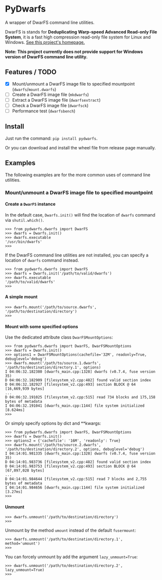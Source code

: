 # PyDwarfs

A wrapper of DwarFS command line utilities.

DwarFS is stands for **Deduplicating Warp-speed Advanced Read-only File System**, it is a fast high compression read-only file system for Linux and Windows. [See this project's homepage.](https://github.com/mhx/dwarfs)

**Note: This project currently does not provide support for Windows version of DwarFS command line utility.**

## Features / TODO

- [x] Mount/unmount a DwarFS image file to specified mountpoint (`dwarfs`/`mount.dwarfs`)
- [ ] Create a DwarFS image file (`mkdwarfs`)
- [ ] Extract a DwarFS image file (`dwarfsextract`)
- [ ] Check a DwarFS image file (`dwarfsck`)
- [ ] Performance test (`dwarfsbench`)

## Install

Just run the command: `pip install pydwarfs`.

Or you can download and install the wheel file from release page manually.

## Examples

The following examples are for the more common uses of command line utilities.

### Mount/unmount a DwarFS image file to specified mountpoint

#### Create a `DwarFS` instance

In the default case, `Dwarfs.init()` will find the location of `dwarfs` command via `shutil.which()`.

```pycon
>>> from pydwarfs.dwarfs import DwarFS
>>> dwarfs = Dwarfs.init()
>>> dwarfs.executable
'/usr/bin/dwarfs'
>>>
```

If the DwarFS command line utilities are not installed, you can specify a location of `dwarfs` command instead.

```
>>> from pydwarfs.dwarfs import DwarFS
>>> dwarfs = Dwarfs.init('/path/to/valid/dwarfs')
>>> dwarfs.executable
'/path/to/valid/dwarfs'
>>>
```

#### A simple mount

```pycon
>>> dwarfs.mount('/path/to/source.dwarfs', '/path/to/destination/directory')
>>>
```

#### Mount with some specified options

Use the dedicated attribute class `DwarFSMountOptions`:

```pycon
>>> from pydwarfs.dwarfs import DwarFS, DwarFSMountOptions
>>> dwarfs = Dwarfs.init()
>>> options1 = DwarFSMountOptions(cachefile='32M', readonly=True, debuglevel='debug')
>>> dwarfs.mount('/path/to/source.1.dwarfs', '/path/to/destination/directory.1', options)
I 04:06:32.182380 [dwarfs_main.cpp:1328] dwarfs (v0.7.4, fuse version 35)
D 04:06:32.182909 [filesystem_v2.cpp:482] found valid section index
D 04:06:32.182927 [filesystem_v2.cpp:493] section BLOCK @ 64 [16,669,939 bytes]
...
D 04:06:32.191025 [filesystem_v2.cpp:515] read 734 blocks and 175,158 bytes of metadata
I 04:06:32.191041 [dwarfs_main.cpp:1144] file system initialized [8.624ms]
>>>
```

Or simply specify options by dict and **kwargs:

```pycon
>>> from pydwarfs.dwarfs import DwarFS, DwarFSMountOptions
>>> dwarfs = Dwarfs.init()
>>> options2 = {'cachefile': '16M', 'readonly': True}
>>> dwarfs.mount('/path/to/source.2.dwarfs', '/path/to/destination/directory.2', options, debuglevel='debug')
I 04:14:01.981335 [dwarfs_main.cpp:1328] dwarfs (v0.7.4, fuse version 35)
D 04:14:01.983736 [filesystem_v2.cpp:482] found valid section index
D 04:14:01.983753 [filesystem_v2.cpp:493] section BLOCK @ 64 [67,097,028 bytes]
...
D 04:14:01.984644 [filesystem_v2.cpp:515] read 7 blocks and 2,755 bytes of metadata
I 04:14:01.984656 [dwarfs_main.cpp:1144] file system initialized [3.27ms]
>>>
```

#### Unmount

```pycon
>>> dwarfs.unmount('/path/to/destination/directory')
>>>
```

Unmount by the method `umount` instead of the default `fusermount`:

```pycon
>>> dwarfs.unmount('/path/to/destination/directory.1', method='umount')
>>>
```

You can forcely unmount by add the argument `lazy_unmount=True`:

```pycon
>>> dwarfs.unmount('/path/to/destination/directory.2', lazy_unmount=True)
>>>
```
